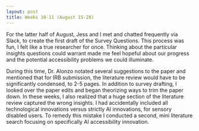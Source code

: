 ```yaml
---
layout: post
title: Weeks 10-11 (August 15-28) 
---
```


For the latter half of August, Jess and I met and chatted frequently via Slack, to create the first draft of the Survey Questions. This process was fun, I felt like a true researcher for once. Thinking about the particular insights questions could warrant made me feel hopeful about our progress and the potential accessibility problems we could illuminate.

During this time, Dr. Alonzo notated several suggestions to the paper and mentioned that for IRB submission, the literature review would have to be significantly condensed, to 2-5 pages. In addition to survey drafting, I looked over the paper edits and began theorizing ways to trim the paper down. In these weeks, I also realized that a huge section of the literature review captured the wrong insights. I had accidentally included all technological innovations versus strictly AI innovations, for sensory disabled users. To remedy this mistake I conducted a second, mini literature search focusing on specifically AI accessibility innovation. 
